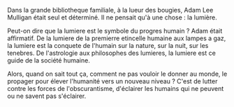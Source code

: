 Dans la grande bibliotheque familiale, à la lueur des bougies, Adam Lee Mulligan était seul et déterminé. Il ne pensait qu'à une chose : la lumière.

Peut-on dire que la lumiere est le symbole du progres humain ? Adam était affirmatif. De la lumiere de la premierre etincelle humaine aux lampes a gaz, la lumiere est la conquete de l'humain sur la nature, sur la nuit, sur les tenebres. De l'astrologie aux philosophes des lumieres, la lumiere est ce guide de la société humaine. 

Alors, quand on sait tout ça, comment ne pas vouloir le donner au monde, le propager pour élever l'humanité vers un nouveau niveau ? C'est de lutter contre les forces de l'obscurantisme, d'éclairer les humains qui ne peuvent ou ne savent pas s'éclairer.

